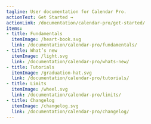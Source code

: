 ```yaml
---
tagline: User documentation for Calendar Pro.
actionText: Get Started →
actionLink: /documentation/calendar-pro/get-started/
items:
- title: Fundamentals​
  itemImage: /heart-book.svg
  link: /documentation/calendar-pro/fundamentals/
- title: What’s new
  itemImage: /light.svg
  link: /documentation/calendar-pro/whats-new/
- title: Tutorials
  itemImage: /graduation-hat.svg
  link: /documentation/calendar-pro/tutorials/
- title: Limits
  itemImage: /wheel.svg
  link: /documentation/calendar-pro/limits/
- title: Changelog
  itemImage: /changelog.svg
  link: /documentation/calendar-pro/changelog/
---
```


<Overview />